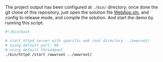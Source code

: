 The project output has been configured at ``./bin/`` directory, once done the git clone of this repository, just open the solution file [WebApp.sln](../WebApp.sln), and config to release mode, and compile the solution.
And start the demo by running this script:

```bash
#!/bin/bash

# start httpd server with specific web root directory ../wwwroot/
# using default port: 80
# using default threadpool
./bin/httpd /start /wwwroot ../wwwroot/
```
